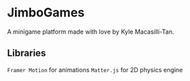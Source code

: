 # JimboGames

A minigame platform made with love by Kyle Macasilli-Tan.

## Libraries

`Framer Motion` for animations
`Matter.js` for 2D physics engine

